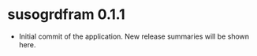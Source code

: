 # susogrdfram 0.1.1

* Initial commit of the application. New release summaries will be shown here.

